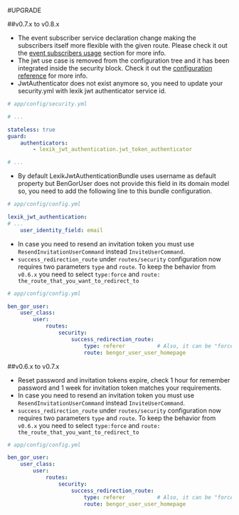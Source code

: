 #UPGRADE

##v0.7.x to v0.8.x
* The event subscriber service declaration change making the subscribers itself more flexible with the given route.
Please check it out the [event subscribers usage](docs/usage_events_subscribers.md) section for more info.
* The jwt use case is removed from the configuration tree and it has been integrated inside the security block.
Check it out the [configuration reference](docs/reference_configuration.md) for more info.
* JwtAuthenticator does not exist anymore so, you need to update your security.yml with lexik jwt authenticator service 
id.
```yml
# app/config/security.yml

# ...

stateless: true
guard:
    authenticators:
        - lexik_jwt_authentication.jwt_token_authenticator

# ...
```
* By default LexikJwtAuthenticationBundle uses username as default property but BenGorUser does not provide this field
in its domain model so, you need to add the following line to this bundle configuration.
```yml
# app/config/config.yml

lexik_jwt_authentication:
# ...
    user_identity_field: email
```
* In case you need to resend an invitation token you must use `ResendInvitationUserCommand` instead `InviteUserCommand`.
* `success_redirection_route` under `routes/security` configuration now requires two parameters `type` and `route`.
To keep the behavior from `v0.6.x` you need to select `type:force` and `route: the_route_that_you_want_to_redirect_to`  
```yml
# app/config/config.yml

ben_gor_user:
    user_class:
        user:
            routes:
                security:
                    success_redirection_route:
                        type: referer          # Also, it can be "force"
                        route: bengor_user_user_homepage
```

##v0.6.x to v0.7.x
* Reset password and invitation tokens expire, check 1 hour for remember password and 1 week for invitation token 
matches your requirements.
* In case you need to resend an invitation token you must use `ResendInvitationUserCommand` instead `InviteUserCommand`.
* `success_redirection_route` under `routes/security` configuration now requires two parameters `type` and `route`.
To keep the behavior from `v0.6.x` you need to select `type:force` and `route: the_route_that_you_want_to_redirect_to`  
```yml
# app/config/config.yml

ben_gor_user:
    user_class:
        user:
            routes:
                security:
                    success_redirection_route:
                        type: referer          # Also, it can be "force"
                        route: bengor_user_user_homepage
